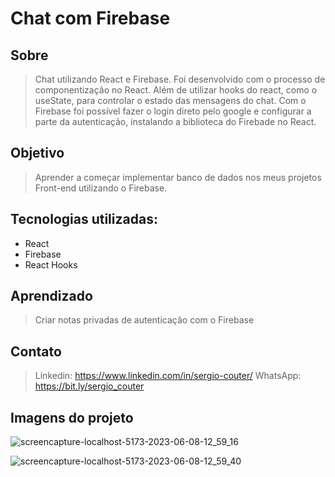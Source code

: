 
# Chat com Firebase

## Sobre
> Chat utilizando React e Firebase. Foi desenvolvido com o processo de componentização no React. Além de utilizar hooks do react, como o useState, para controlar o estado das mensagens do chat. Com o Firebase foi possível fazer o login direto pelo google e configurar a parte da autenticação, instalando a biblioteca do Firebade no React.

## Objetivo 
> Aprender a começar implementar banco de dados nos meus projetos Front-end utilizando o Firebase.

## Tecnologias utilizadas:
- React
- Firebase
- React Hooks

## Aprendizado
> Criar notas privadas de autenticação com o Firebase

## Contato
> Linkedin: https://www.linkedin.com/in/sergio-couter/
> WhatsApp: https://bit.ly/sergio_couter

## Imagens do projeto

![screencapture-localhost-5173-2023-06-08-12_59_16](https://github.com/sergiocouter/chat/assets/78119200/fecb0e25-220e-4043-9d08-4c58309ec47e)

![screencapture-localhost-5173-2023-06-08-12_59_40](https://github.com/sergiocouter/chat/assets/78119200/df28bfa6-3ff5-4173-8b08-b394110e1ae7)

